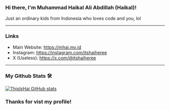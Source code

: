 ### Hi there, I'm Muhammad Haikal Ali Abdillah (Haikal)!
Just an ordinary kids from Indonesia who loves code and you, lol

<hr> 

### Links
- Main Website: https://mhai.my.id
- Instagram: https://instagram.com/itshaiheree
- X (Useless): https://x.com/@itshaiheree

<hr>

### My Github Stats 🛠
[![ThisIsHai GitHub stats](https://github-readme-stats.vercel.app/api?username=itshaiheree&show_icons=true)](https://github.com/itshaiheree)

### Thanks for vist my profile!

<!--
**ThisIsHai/ThisIsHai** is a ✨ _special_ ✨ repository because its `README.md` (this file) appears on your GitHub profile.

Here are some ideas to get you started:

- 🔭 I’m currently working on ...
- 🌱 I’m currently learning ...
- 👯 I’m looking to collaborate on ...
- 🤔 I’m looking for help with ...
- 💬 Ask me about ...
- 📫 How to reach me: ...
- 😄 Pronouns: ...
- ⚡ Fun fact: ...
-->
